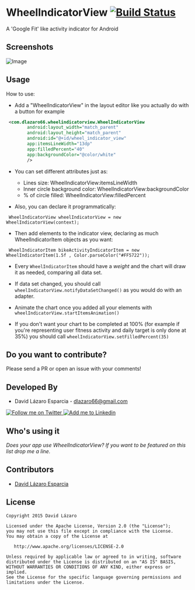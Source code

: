 WheelIndicatorView [![Build Status](https://travis-ci.org/dlazaro66/WheelIndicatorView.svg?branch=master)](https://travis-ci.org/dlazaro66/WheelIndicatorView)
===
A 'Google Fit' like activity indicator for Android

Screenshots
-----------

![Image](../master/art/animated_wheelview.gif?raw=true)

Usage
-----

How to use:

- Add a "WheelIndicatorView" in the layout editor like you actually do with a button for example

```xml
 <com.dlazaro66.wheelindicatorview.WheelIndicatorView
        android:layout_width="match_parent"
        android:layout_height="match_parent"
        android:id="@+id/wheel_indicator_view"
        app:itemsLineWidth="13dp"
        app:filledPercent="40"
        app:backgroundColor="@color/white"
        />
```
- You can set different attributes just as:

	- Lines size: WheelIndicatorView:itemsLineWidth
	- Inner circle background color: WheelIndicatorView:backgroundColor
	- % of circle filled: WheelIndicatorView:filledPercent


- Also, you can declare it programmatically:
```
 WheelIndicatorView wheelIndicatorView = new WheelIndicatorView(context);
```

- Then add elements to the indicator view, declaring as much WheelIndicatorItem objects as you want:
```
 WheelIndicatorItem bikeActivityIndicatorItem = new WheelIndicatorItem(1.5f , Color.parseColor("#FF5722"));
```
- Every ``` WheelIndicatorItem ``` should have a _weight_ and the chart will draw it as needed, comparing all data set.

- If data set changed, you should call ``` wheelIndicatorView.notifyDataSetChanged() ``` as you would do with an adapter.

- Animate the chart once you added all your elements with ``` wheelIndicatorView.startItemsAnimation() ``` 

- If you don't want your chart to be completed at 100% (for example if you're representing user fitness activity and daily target is only done at 35%) you should call ``` wheelIndicatorView.setFilledPercent(35) ``` 


Do you want to contribute?
--------------------------

Please send a PR or open an issue with your comments!

Developed By
------------

* David Lázaro Esparcia - <dlazaro66@gmail.com>

<a href="https://twitter.com/_dlazaro">
  <img alt="Follow me on Twitter" src="http://imageshack.us/a/img812/3923/smallth.png" />
</a>
<a href="https://www.linkedin.com/pub/david-l%C3%A1zaro-esparcia/">
  <img alt="Add me to Linkedin" src="http://imageshack.us/a/img41/7877/smallld.png" />
</a>


Who's using it
--------------

*Does your app use WheelIndicatorView? If you want to be featured on this list drop me a line.*

Contributors
------------
* [David Lázaro Esparcia][1]

License
-------

    Copyright 2015 David Lázaro

    Licensed under the Apache License, Version 2.0 (the "License");
    you may not use this file except in compliance with the License.
    You may obtain a copy of the License at

       http://www.apache.org/licenses/LICENSE-2.0

    Unless required by applicable law or agreed to in writing, software
    distributed under the License is distributed on an "AS IS" BASIS,
    WITHOUT WARRANTIES OR CONDITIONS OF ANY KIND, either express or implied.
    See the License for the specific language governing permissions and
    limitations under the License.


[1]: https://github.com/dlazaro66
